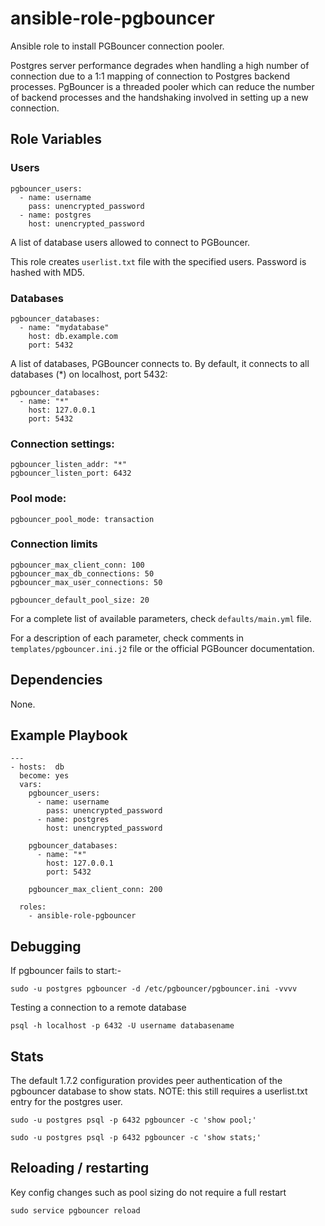 # ansible-role-pgbouncer
Ansible role to install PGBouncer connection pooler.

Postgres server performance degrades when handling a high number of connection due to a 1:1 mapping of connection to Postgres backend processes. PgBouncer is a threaded pooler which can reduce the number of backend processes and the handshaking involved in setting up a new connection.


## Role Variables

### Users

    pgbouncer_users:
      - name: username
        pass: unencrypted_password
      - name: postgres
        host: unencrypted_password

A list of database users allowed to connect to PGBouncer.

This role creates `userlist.txt` file with the specified users. Password is hashed with MD5.


### Databases

    pgbouncer_databases:
      - name: "mydatabase"
        host: db.example.com
        port: 5432

A list of databases, PGBouncer connects to. By default, it connects to all databases (*) on localhost, port 5432:

    pgbouncer_databases:
      - name: "*"
        host: 127.0.0.1
        port: 5432

### Connection settings:

    pgbouncer_listen_addr: "*"
    pgbouncer_listen_port: 6432


### Pool mode:

    pgbouncer_pool_mode: transaction

### Connection limits

    pgbouncer_max_client_conn: 100
    pgbouncer_max_db_connections: 50
    pgbouncer_max_user_connections: 50

    pgbouncer_default_pool_size: 20

For a complete list of available parameters, check `defaults/main.yml` file.

For a description of each parameter, check comments in `templates/pgbouncer.ini.j2` file or the official PGBouncer documentation.


## Dependencies

None.

## Example Playbook

    ---
    - hosts:  db
      become: yes
      vars:
        pgbouncer_users:
          - name: username
            pass: unencrypted_password
          - name: postgres
            host: unencrypted_password
    
        pgbouncer_databases:
          - name: "*"
            host: 127.0.0.1
            port: 5432
    
        pgbouncer_max_client_conn: 200
    
      roles:
        - ansible-role-pgbouncer


## Debugging

If pgbouncer fails to start:-

    sudo -u postgres pgbouncer -d /etc/pgbouncer/pgbouncer.ini -vvvv

Testing a connection to a remote database

    psql -h localhost -p 6432 -U username databasename

## Stats

The default 1.7.2 configuration provides peer authentication of the pgbouncer database to show stats. NOTE: this still requires a userlist.txt entry for the postgres user.

    sudo -u postgres psql -p 6432 pgbouncer -c 'show pool;'

    sudo -u postgres psql -p 6432 pgbouncer -c 'show stats;'

## Reloading / restarting

Key config changes such as pool sizing do not require a full restart

    sudo service pgbouncer reload

